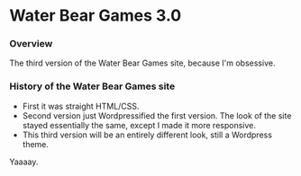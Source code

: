 # Water Bear Games 3.0

### Overview
The third version of the Water Bear Games site, because I'm obsessive.

### History of the Water Bear Games site
- First it was straight HTML/CSS.
- Second version just Wordpressified the first version. The look of the site stayed essentially the same, except I made it more responsive.
- This third version will be an entirely different look, still a Wordpress theme.

Yaaaay.
